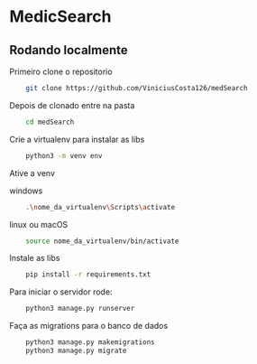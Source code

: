 # MedicSearch

## Rodando localmente

Primeiro clone o repositorio

```bash
    git clone https://github.com/ViniciusCosta126/medSearch
```

Depois de clonado entre na pasta

```bash
    cd medSearch
```

Crie a virtualenv para instalar as libs

```bash
    python3 -m venv env
```
Ative a venv

windows
```bash
    .\nome_da_virtualenv\Scripts\activate
``` 

linux ou macOS
```bash
    source nome_da_virtualenv/bin/activate 
``` 

Instale as libs
```bash
    pip install -r requirements.txt
``` 

Para iniciar o servidor rode:
```bash
    python3 manage.py runserver
```
Faça as migrations para o banco de dados
```bash
    python3 manage.py makemigrations
    python3 manage.py migrate
```
